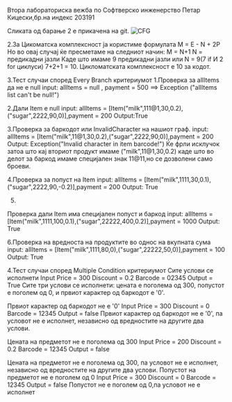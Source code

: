 Втора лабораториска вежба по Софтверско инженерство
Петар Кицески,бр.на индекс 203191

Сликата од барање 2 е прикачена на git.
![CFG](https://github.com/203191/SI_2024_lab2_203191/assets/73073653/9d60d670-f501-40fa-9ba6-0075cb5b9405)


2.За Цикоматска комплексност ја користиме формулата M = E - N + 2P 
Но во овај случај ќе пресметаме на следниот начин:
M = N+1
N = предикадни јазли
Каде што имаме 9 предикадни јазли или N = 9(7 if И 2 for циклуси)
7+2+1 = 10. Цикломатската комплексност е 10 за кодот. 

3.Тест случаи според Every Branch критериумот
1.Проверка за allItems да не е null 
input: allItems = null , payment = 500 ==> Exception ("allItems list can't be null!")

2.Дали Item e null
 input: allItems = [Item("milk",111@1,30,0.2),("sugar",2222,90,0)],payment = 200 Output:True
  
  3.Проверка за баркодот или InvalidCharacter на нашиот граф.
 input: allItems = [Item("milk",11@1,30,0.2),("sugar",2222,90,0)],payment = 200
 Output: Exception("Invalid character in item barcode!") 
Ќе фрли исклучок затоа што кај вториот продукт имаме ("milk",11@1,30,0.2) каде што во делот за баркод имаме специјален знак 11@11,но се дозволени само броеви. 

4.Проверка за попуст на Item
 input: allItems = [Item("milk",1111,30,0.1),("sugar",2222,90,-0.2)],payment = 200
 Output: True 
 
 5.
 Проверка дали Item има специјален попуст и баркод
 input: allItems = [Item("milk",1111,100,0.1),("sugar",22222,400,0.2)],payment = 1000 Output: True
 
 6.Проверка на вредноста на продуктите во однос на вкупната сума
 input: allItems = [Item("milk",1111,80,0),("sugar",22222,50,0)],payment = 100 
Output: True

4.Тест случаи според Multiple Condition критериумот
Сите услови се исполнети 
Input Price = 300 Discount = 0.2 Barcode = 02345 
Output = True
 Сите три услови се исполнети: цената е поголема од 300, попустот е поголем од 0, и првиот карактер од баркодот е '0'.

Првиот карактер од баркодот не е '0' 
Input Price = 300 Discount = 0 Barcode = 12345
 Output = false 
Првиот карактер од баркодот не е '0', па условот не е исполнет, независно од вредностите на другите два услови.

Цената на предметот не е поголема од 300
 Input Price = 200 Discount = 0.2 Barcode = 12345
 Output = false 

Цената на предметот не е поголема од 300, па условот не е исполнет, независно од вредностите на другите два услови.
Попустот на предметот не е поголем од 0
 Input Price = 300 Discount = 0 Barcode = 12345
 Output = false 
Попустот не е поголем од 0,па условот не е исполнет


